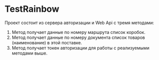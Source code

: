 # TestRainbow
Проект состоит из сервера авторизации и Web Api c тремя методами:
1)  Метод получает данные по номеру маршрута список коробок.
2)  Метод получает данные по номеру документа список товаров (наименование) в этой поставке.
3)  Метод получает токен авторизации для работы с реализуемыми методами выше.
